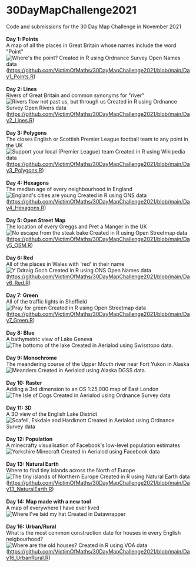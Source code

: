 # 30DayMapChallenge2021
Code and submissions for the 30 Day Map Challenge in November 2021
<br><br>
**Day 1: Points**
<br>
A map of all the places in Great Britain whose names include the word "Point"<br>
![Where's the point?](https://github.com/VictimOfMaths/30DayMapChallenge2021/blob/main/Day1_Points.png)
Created in R using Ordnance Survey Open Names data (https://github.com/VictimOfMaths/30DayMapChallenge2021/blob/main/Day1_Points.R)
<br><br>
**Day 2: Lines**
<br>
Rivers of Great Britain and common synonyms for "river"<br>
![Rivers flow not past us, but through us](https://github.com/VictimOfMaths/30DayMapChallenge2021/blob/main/Day2_Lines.png)
Created in R using Ordnance Survey Open Rivers data (https://github.com/VictimOfMaths/30DayMapChallenge2021/blob/main/Day2_Lines.R)
<br><br>
**Day 3: Polygons**
<br>
The closes English or Scottish Premier League football team to any point in the UK<br>
![Support your local (Premier League) team](https://github.com/VictimOfMaths/30DayMapChallenge2021/blob/main/Day3_Polygons.png)
Created in R using Wikipedia data (https://github.com/VictimOfMaths/30DayMapChallenge2021/blob/main/Day3_Polygons.R)
<br><br>
**Day 4: Hexagons**
<br>
The median age of every neighbourhood in England<br>
![England's cities are young](https://github.com/VictimOfMaths/30DayMapChallenge2021/blob/main/Day4_Hexagons.png)
Created in R using ONS data (https://github.com/VictimOfMaths/30DayMapChallenge2021/blob/main/Day4_Hexagons.R)
<br><br>
**Day 5: Open Street Map**
<br>
The location of every Greggs and Pret a Manger in the UK<br>
![No escape from the steak bake](https://github.com/VictimOfMaths/30DayMapChallenge2021/blob/main/Day5_OSM.png)
Created in R using Open Streetmap data (https://github.com/VictimOfMaths/30DayMapChallenge2021/blob/main/Day5_OSM.R)
<br><br>
**Day 6: Red**
<br>
All of the places in Wales with 'red' in their name<br>
![Y Ddraig Goch](https://github.com/VictimOfMaths/30DayMapChallenge2021/blob/main/Day6_Red.png)
Created in R using ONS Open Names data (https://github.com/VictimOfMaths/30DayMapChallenge2021/blob/main/Day6_Red.R)
<br><br>
**Day 7: Green**
<br>
All of the traffic lights in Sheffield<br>
![Pray for green](https://github.com/VictimOfMaths/30DayMapChallenge2021/blob/main/Day7_Green.png)
Created in R using Open Streetmap data (https://github.com/VictimOfMaths/30DayMapChallenge2021/blob/main/Day7_Green.R)
<br><br>
**Day 8: Blue**
<br>
A bathymetric view of Lake Geneva<br>
![The bottomo of the lake](https://github.com/VictimOfMaths/30DayMapChallenge2021/blob/main/Day8_Blue.png)
Created in Aerialod using Swisstopo data.
<br><br>
**Day 9: Monochrome**
<br>
The meandering course of the Upper Mouth river near Fort Yukon in Alaska<br>
![Meanders](https://github.com/VictimOfMaths/30DayMapChallenge2021/blob/main/Day9_Monochrome.png)
Created in Aerialod using Alaska DGSS data.
<br><br>
**Day 10: Raster**
<br>
Adding a 3rd dimension to an OS 1:25,000 map of East London<br>
![The Isle of Dogs](https://github.com/VictimOfMaths/30DayMapChallenge2021/blob/main/Day10_Raster.png)
Created in Aerialod using Ordnance Survey data
<br><br>
**Day 11: 3D**
<br>
A 3D view of the English Lake District<br>
![Scafell, Eskdale and Hardknott](https://github.com/VictimOfMaths/30DayMapChallenge2021/blob/main/Day11_3D.png)
Created in Aerialod using Ordnance Survey data
<br><br>
**Day 12: Population**
<br>
A minecrafty visualisation of Facebook's low-level population estimates<br>
![Yorkshire Minecraft](https://github.com/VictimOfMaths/30DayMapChallenge2021/blob/main/Day12_Population.png)
Created in Aerialod using Facebook data
<br><br>
**Day 13: Natural Earth**
<br>
Where to find tiny islands across the North of Europe<br>
![The tiny islands of Northern Europe](https://github.com/VictimOfMaths/30DayMapChallenge2021/blob/main/Day13_NaturalEarth.png)
Created in R using Natural Earth data (https://github.com/VictimOfMaths/30DayMapChallenge2021/blob/main/Day13_NaturalEarth.R)
<br><br>
**Day 14: Map made with a new tool**
<br>
A map of everywhere I have ever lived<br>
![Where I've laid my hat](https://github.com/VictimOfMaths/30DayMapChallenge2021/blob/main/Day14_NewTool.png)
Created in Datawrapper
<br><br>
**Day 16: Urban/Rural**
<br>
What is the most common construction date for houses in every English neigbourhood?<br>
![Where are the old houses?](https://github.com/VictimOfMaths/30DayMapChallenge2021/blob/main/Day16_UrbanRural.png)
Created in R using VOA data (https://github.com/VictimOfMaths/30DayMapChallenge2021/blob/main/Day16_UrbanRural.R)
<br><br>
